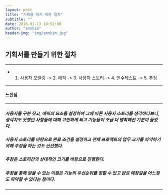 ```yaml
---
layout: post
title: "기획을 하기 위한 절차"
subtitle: ""
date: 2016-01-13 18:52:00
author: "smnkim"
header-img: "img/smnkim.jpg"
---
```




## 기획서를 만들기 위한 절차

----

- 1. 사용자 모델링 -> 2. 에픽 -> 3. 사용자 스토리 -> 4. 인수테스트 -> 5. 추정

----


#### 느낀점

----

##### 사용자를 구분 짓고, 에픽의 요소를 설정하여 그에 따른 사용자 스토리를 생각하다보니, 생각지도 못했던 사항들에 대해 고민하게 되고 기능들이 조금 더 명확해진 기분이 들었다.  
##### 사용자 스토리를 바탕으로 완료 조건을 설정하고 전체 프로젝트의 업무 크기를 파악하기 위해 추정을 하는 것도 신선했다.   
##### 추정은 스토리간의 상대적인 크기를 바탕으로 진행한다.  
##### 추정을 통해 얻을 수 있는 이점은 기능의 우선순위를 정할 수 있고 완료 예정일을 어느정도 파악할 수 있다는 점이다.  

----

